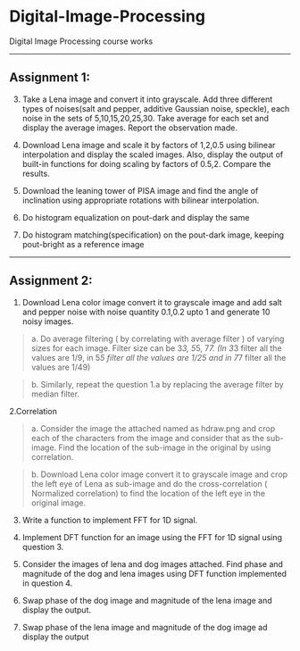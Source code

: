 # Digital-Image-Processing
Digital Image Processing course works

------------------------------------------------------------------------------------

## Assignment 1:

3. Take a Lena image and convert it into grayscale. Add three different types of noises(salt and pepper, additive Gaussian noise, speckle), each noise in the sets of 5,10,15,20,25,30. Take average for each set and display the average images. Report the observation made.

4. Download Lena image and scale it by factors of 1,2,0.5 using bilinear interpolation and display the scaled images. Also, display the output of built-in functions for doing scaling by factors of 0.5,2. Compare the results.

5. Download the leaning tower of PISA image and find the angle of inclination using appropriate rotations with bilinear interpolation.

6. Do histogram equalization on pout-dark and display the same

7. Do histogram matching(specification) on the pout-dark image, keeping pout-bright as a reference image

------------------------------------------------------------------------------------

## Assignment 2:

1. Download Lena color image convert it to grayscale image and add salt and  pepper noise with noise quantity 0.1,0.2 upto 1 and generate 10 noisy images.

>a. Do average filtering ( by correlating with average filter ) of varying sizes for each image. Filter size can be 3*3, 5*5, 7*7. (In 3*3 filter all the values are 1/9, in 5*5 filter all the values are 1/25 and in 7*7 filter all the values are 1/49)

>b. Similarly, repeat the question 1.a by replacing the average filter by median filter.


2.Correlation

>a. Consider the image the attached named as hdraw.png and crop each of the characters from the image and consider that as the sub-image. Find the location of the sub-image in the original by using correlation.

>b. Download Lena color image convert it to grayscale image and crop the left eye of Lena as sub-image and do the cross-correlation ( Normalized correlation) to find the location of the left eye in the original image.

3. Write a function to implement FFT for 1D signal.

4. Implement DFT function for an image using the FFT for 1D signal using question 3.

5. Consider the images of lena and dog images attached. Find phase and magnitude of the dog and lena images using DFT function implemented in question 4.

6. Swap phase of the dog image and magnitude of the lena image and display the output.

7. Swap phase of the lena image and magnitude of the dog image ad display the output
